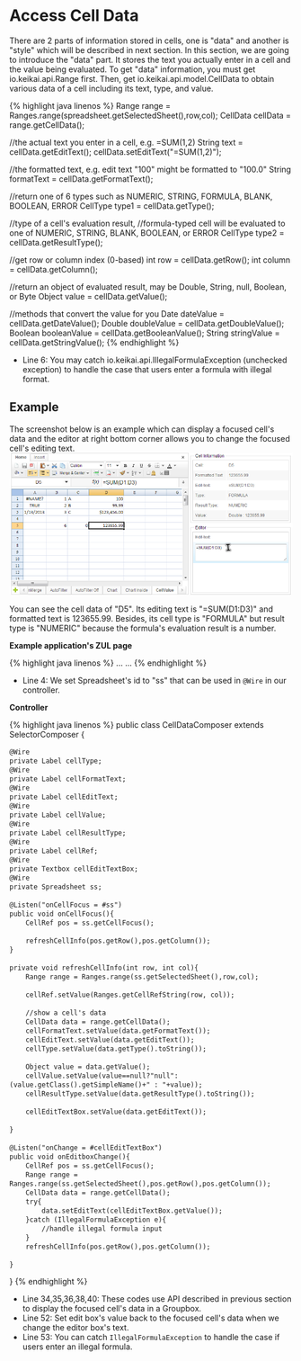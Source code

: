 # Access Cell Data

There are 2 parts of information stored in cells, one is "data" and
another is "style" which will be described in next section. In this
section, we are going to introduce the "data" part. It stores the text
you actually enter in a cell and the value being evaluated. To get
"data" information, you must get
<javadoc directory="keikai">io.keikai.api.Range</javadoc> first. Then,
get <javadoc directory="keikai">io.keikai.api.model.CellData</javadoc>
to obtain various data of a cell including its text, type, and value.

{% highlight java linenos %}
Range range = Ranges.range(spreadsheet.getSelectedSheet(),row,col);
CellData cellData = range.getCellData();

//the actual text you enter in a cell, e.g. =SUM(1,2)
String text = cellData.getEditText();
cellData.setEditText("=SUM(1,2)");

//the formatted text, e.g. edit text "100" might be formatted to "100.0"
String formatText = cellData.getFormatText();

//return one of 6 types such as NUMERIC, STRING, FORMULA, BLANK, BOOLEAN, ERROR
CellType type1 = cellData.getType();

//type of a cell's evaluation result,
//formula-typed cell will be evaluated to one of NUMERIC, STRING, BLANK, BOOLEAN, or ERROR
CellType type2 =  cellData.getResultType();

//get row or column index (0-based)
int row = cellData.getRow();
int column = cellData.getColumn();

//return an object of evaluated result, may be Double, String, null, Boolean, or Byte
Object value = cellData.getValue();

//methods that convert the value for you
Date dateValue = cellData.getDateValue();
Double doubleValue = cellData.getDoubleValue();
Boolean booleanValue = cellData.getBooleanValue();
String stringValue = cellData.getStringValue();
{% endhighlight %}

  - Line 6: You may catch
    <javadoc directory="keikai">io.keikai.api.IllegalFormulaException</javadoc>
    (unchecked exception) to handle the case that users enter a formula
    with illegal format.

## Example

The screenshot below is an example which can display a focused cell's
data and the editor at right bottom corner allows you to change the
focused cell's editing text. ![ center](/assets/images/dev-ref/zss-essentials-cellData.png
" center")

You can see the cell data of "D5". Its editing text is "=SUM(D1:D3)" and
formatted text is 123655.99. Besides, its cell type is "FORMULA" but
result type is "NUMERIC" because the formula's evaluation result is a
number.

**Example application's ZUL page**

{% highlight java linenos %}
    <window hflex="1" vflex="1"
        apply="io.keikai.essential.CellDataComposer">
        <hlayout hflex="1" vflex="1">
            <spreadsheet id="ss" hflex="1" vflex="1"
                showFormulabar="true" showContextMenu="true" showToolbar="true"
                showSheetbar="true" maxVisibleRows="100" maxVisibleColumns="40"
                src="/WEB-INF/books/sample.xlsx" selectedSheet="CellValue"/>
            <vlayout width="300px" vflex="1">
                <groupbox hflex="1" vflex="1">
                    <caption label="Cell Information" />
                    ...
                </groupbox>
                <groupbox hflex="1" vflex="1">
                    <caption label="Editor" />
                    ...
                </groupbox>
            </vlayout>
        </hlayout>
    </window>
{% endhighlight %}

  - Line 4: We set Spreadsheet's id to "ss" that can be used in `@Wire`
    in our controller.

**Controller**

{% highlight java linenos %}
public class CellDataComposer extends SelectorComposer {

    @Wire
    private Label cellType;
    @Wire
    private Label cellFormatText;
    @Wire
    private Label cellEditText;
    @Wire
    private Label cellValue;
    @Wire
    private Label cellResultType;
    @Wire
    private Label cellRef;
    @Wire
    private Textbox cellEditTextBox;
    @Wire
    private Spreadsheet ss;

    @Listen("onCellFocus = #ss")
    public void onCellFocus(){
        CellRef pos = ss.getCellFocus();
        
        refreshCellInfo(pos.getRow(),pos.getColumn());      
    }
    
    private void refreshCellInfo(int row, int col){
        Range range = Ranges.range(ss.getSelectedSheet(),row,col);
        
        cellRef.setValue(Ranges.getCellRefString(row, col));

        //show a cell's data
        CellData data = range.getCellData();
        cellFormatText.setValue(data.getFormatText());
        cellEditText.setValue(data.getEditText());
        cellType.setValue(data.getType().toString());
        
        Object value = data.getValue();
        cellValue.setValue(value==null?"null":(value.getClass().getSimpleName()+" : "+value));
        cellResultType.setValue(data.getResultType().toString());
        
        cellEditTextBox.setValue(data.getEditText());
        
    }
    
    @Listen("onChange = #cellEditTextBox")
    public void onEditboxChange(){
        CellRef pos = ss.getCellFocus();
        Range range = Ranges.range(ss.getSelectedSheet(),pos.getRow(),pos.getColumn());
        CellData data = range.getCellData();
        try{
            data.setEditText(cellEditTextBox.getValue());
        }catch (IllegalFormulaException e){
            //handle illegal formula input
        }
        refreshCellInfo(pos.getRow(),pos.getColumn());
        
    }
}
{% endhighlight %}

  - Line 34,35,36,38,40: These codes use API described in previous
    section to display the focused cell's data in a Groupbox.
  - Line 52: Set edit box's value back to the focused cell's data when
    we change the editor box's text.
  - Line 53: You can catch `IllegalFormulaException` to handle the case
    if users enter an illegal formula.
